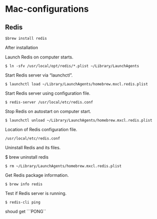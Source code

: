# Mac-configurations
## Redis
```$brew install redis```

After installation

Launch Redis on computer starts.

```$ ln -sfv /usr/local/opt/redis/*.plist ~/Library/LaunchAgents```

Start Redis server via “launchctl”.

```$ launchctl load ~/Library/LaunchAgents/homebrew.mxcl.redis.plist```


Start Redis server using configuration file.

```$ redis-server /usr/local/etc/redis.conf```

Stop Redis on autostart on computer start.

```$ launchctl unload ~/Library/LaunchAgents/homebrew.mxcl.redis.plist```

Location of Redis configuration file.

```/usr/local/etc/redis.conf```

Uninstall Redis and its files.

$ brew uninstall redis

```$ rm ~/Library/LaunchAgents/homebrew.mxcl.redis.plist```

Get Redis package information.

```$ brew info redis```

Test if Redis server is running.

```$ redis-cli ping```

shoud get ```PONG``
